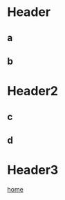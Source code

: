 <!-- TITLE: Nd Page 2 -->
<!-- SUBTITLE: A quick summary of Nd Page 2 -->

# Header
## a
## b
# Header2
## c
## d
# Header3
[home](../home)